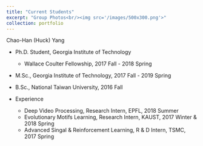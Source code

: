 ```yaml
---
title: "Current Students"
excerpt: "Group Photos<br/><img src='/images/500x300.png'>"
collection: portfolio
---
```


Chao-Han (Huck) Yang

* Ph.D. Student, Georgia Institute of Technology
  * Wallace Coulter Fellowship, 2017 Fall - 2018 Spring 
* M.Sc., Georgia Institute of Technology, 2017 Fall - 2019 Spring

* B.Sc., National Taiwan University, 2016 Fall

* Experience
  * Deep Video Processing, Research Intern, EPFL, 2018 Summer
  * Evolutionary Motifs Learning, Research Intern, KAUST, 2017 Winter & 2018 Spring
  * Advanced Singal & Reinforcement Learning, R & D Intern, TSMC, 2017 Spring

